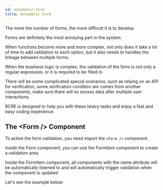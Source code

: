 ```yaml
---
id: automatic-form
title: Automatic Form
---
```


The more the number of forms, the more difficult it is to develop. 

Forms are definitely the most annoying part in the system. 

When functions become more and more complex, not only does it take a lot of time to add validation to each option, but it also needs to handles the linkage between multiple forms.

When the business logic is complex, the validation of the form is not only a regular expression, or it is required to be filled in.
 
There will be some complicated special scenarios, such as relying on an API for verification, some verification condition are comes from another components, make sure there will no excess data after multiple user interactions.

RCRE is designed to help you with these heavy tasks and enjoy a fast and easy coding experience.

## The &lt;Form /&gt; Component

To active the form validation, you need import the `<Form />` component.

Inside the Form component, you can use the FormItem component to create a validation area.
 
Inside the FormItem component, all components with the name attribute will be automatically listened to and will automatically trigger validation when the component is updated.

Let's see the example below:

